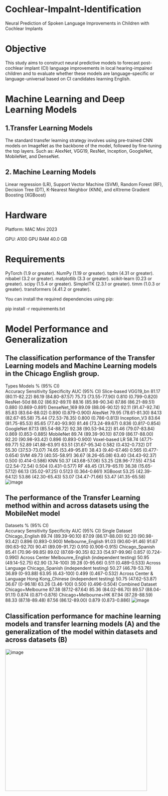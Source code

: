 # Cochlear-Impalnt-Identification
Neural Prediction of Spoken Language Improvements in Children with Cochlear Implants

# Objective 
This study aims to construct neural predictive models to forecast post-cochlear implant (CI) language improvements in local hearing-impaired children and to evaluate whether these models are language-specific or language-universal based on CI candidates learning English.

# Machine Learning and Deep Learning Models
## 1.Transfer Learning Models
The standard transfer learning strategy involves using pre-trained CNN models on ImageNet as the backbone of the model, followed by fine-tuning the top layers. 
Such as: AlexNet, VGG19, ResNet, Inception, GoogleNet, MobileNet, and DenseNet.

## 2. Machine Learning Models
Linear regression (LR), Support Vector Machine (SVM), Random Forest (RF), Decision Tree (DT), K-Nearest Neighbor (KNN), and eXtreme Gradient Boosting (XGBoost)

# Hardware
Platform: MAC Mini 2023

GPU: A100 GPU RAM 40.0 GB

# Requirements
PyTorch (1.9 or greater).
NumPy (1.19 or greater).
tqdm (4.31 or greater).
nibabel (3.2 or greater).
matplotlib (3.3 or greater).
scikit-learn (0.23 or greater).
scipy (1.5.4 or greater).
SimpleITK (2.3.1 or greater).
timm (1.0.3 or greater).
transformers (4.41.2 or greater).

You can install the required dependencies using pip:

pip install -r requirements.txt

# Model Performance and Generalization

## The classification performance of the Transfer Learning models and Machine Learning models in the Chicago English group.
Types	Models	% (95% CI)	
		Accuracy	Sensitivity	Specificity	AUC (95% CI)
Slice-based	VGG19_bn	81.17 (80.11-82.22)	86.19 (84.80-87.57)	75.73 (73.55-77.90)	0.810 (0.799-0.820)
	ResNet-50d	88.02 (86.92-89.11)	88.16 (85.98-90.34)	87.86 (86.21-89.51)	0.880 (0.869-0.891)
	DenseNet_169	89.09 (88.06-90.12)	92.11 (91.47-92.74)	85.83 (83.64-88.02)	0.890 (0.879-0.900)
	AlexNet	79.95 (78.61-81.30)	84.13 (82.67-85.58)	75.44 (72.53-78.35)	0.800 (0.786-0.813)
	Inception_V3	83.64 (81.75-85.53)	85.65 (77.40-93.90)	81.46 (73.24-89.67)	0.836 (0.817-0.854)
	GoogleNet	87.13 (85.54-88.72)	92.38 (90.53-94.22)	81.46 (79.07-83.84)	0.869 (0.853-0.885)
	MobileNet	89.74 (89.39-90.10)	87.09 (86.17-88.00)	92.20 (90.98-93.42)	0.896 (0.893-0.900)
Voxel-based	LR	58.74 (47.71-69.77)	52.89 (41.88-63.91)	63.51 (31.67-95.34)	0.582 (0.432-0.732)
	DT	55.30 (37.53-73.07)	74.65 (53.49-95.81)	38.43 (9.40-67.46)	0.565 (0.477-0.654)
	SVM	49.73 (40.55-58.91)	36.67 (8.26-65.08)	63.40 (34.43-92.37)	0.500 (0.414-0.586)
	KNN	50.37 (43.68-57.06)	53.25 (28.96-77.55)	47.54 (22.54-72.54)	0.504 (0.431-0.577)
	RF	48.45 (31.79-65.11)	36.38 (15.65-57.12)	66.13 (35.02-97.25)	0.5123 (0.364-0.661)
	XGBoost	53.25 (42.39-64.12)	53.86 (42.30-65.43)	53.07 (34.47-71.66)	53.47 (41.35-65.58)
![image](https://github.com/DLDLCQJ/Cochlear-Impalnt-Identification/assets/145650040/f6f1fa16-ffa3-4f78-97ab-25f47e66a9ee)

## The performance of the Transfer Learning method within and across datasets using the MobileNet model
Datasets	% (95% CI)	
	Accuracy	Sensitivity 	Specificity 	AUC (95% CI)
Single Dataset	Chicago_English	89.74 (89.39-90.10)	87.09 (86.17-88.00)	92.20 (90.98-93.42)	0.896 (0.893-0.900)
	Melbourne_English	91.03 (90.60-91.46)	91.67 (90.63-92.70)	90.41 (89.09-91.72)	0.910 (0.906-0.915)
	Chicago_Spanish	85.41 (70.96-99.85)	89.02 (87.69-90.35)	82.33 (54.97-99.96)	0.857 (0.724-0.990)
Across Center	Melbounre_English
(independent testing)	50.95 (49.14-52.75)	62.90 (3.74-100)	39.28 (0-95.66)	0.511 (0.489-0.533)
Across Language	Chicago_Spanish 
(independent testing)	50.27 (46.78-53.76)	36.89 (0-93.88)	63.95 (6.43-100)	0.499 (0.467-0.532)
Across Center & Language	Hong Kong_Chinese
(independent testing)	50.75 (47.62-53.87)	36.67 (0-96.18)	63.26 (3.46-100)	0.500 (0.496-0.504)
Combined Dataset	Chicago+Melbourne	87.38 (87.12-87.64)	85.36 (84.02-86.70)	89.57 (88.04-91.11)	0.874 (0.871-0.876)
	Chicago+Melbourne+HK	87.94 (87.28-88.59)	88.33 (87.18-89.48)	87.56 (86.12-89.00)	0.879 (0.873-0.886)
![image](https://github.com/DLDLCQJ/Cochlear-Impalnt-Identification/assets/145650040/3f745215-62e7-4492-ab55-ff1254379337)


## Classification performance for machine learning models and transfer learning models (A) and the generalization of the model within datasets and across datasets (B)
<img width="452" alt="image" src="https://github.com/DLDLCQJ/Cochlear-Impalnt-Identification/assets/145650040/bda8ec4b-7376-48eb-ae30-f09278af7b35">


